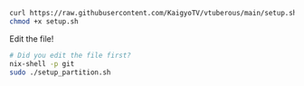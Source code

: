 
```bash
curl https://raw.githubusercontent.com/KaigyoTV/vtuberous/main/setup.sh -o setup.sh
chmod +x setup.sh
```

Edit the file!

```bash
# Did you edit the file first?
nix-shell -p git
sudo ./setup_partition.sh
```